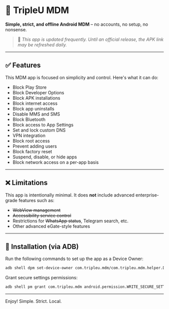 
# 📱 TripleU MDM

**Simple, strict, and offline Android MDM** – no accounts, no setup, no nonsense.

> 🔄 *This app is updated frequently. Until an official release, the APK link may be refreshed daily.*

---

## ✅ Features

This MDM app is focused on simplicity and control. Here's what it can do:

* Block Play Store
* Block Developer Options
* Block APK installations
* Block internet access
* Block app uninstalls
* Disable MMS and SMS
* Block Bluetooth
* Block access to App Settings
* Set and lock custom DNS
* VPN integration
* Block root access
* Prevent adding users
* Block factory reset
* Suspend, disable, or hide apps
* Block network access on a per-app basis

---

## ❌ Limitations

This app is intentionally minimal. It does **not** include advanced enterprise-grade features such as:

* ~~WebView management~~
* ~~Accessibility service control~~
* Restrictions for ~~WhatsApp status~~, Telegram search, etc.
* Other advanced eGate-style features

---

## 🔧 Installation (via ADB)

Run the following commands to set up the app as a Device Owner:

```bash
adb shell dpm set-device-owner com.tripleu.mdm/com.tripleu.mdm.helper.DeviceAdminReceiver
```

Grant secure settings permissions:

```bash
adb shell pm grant com.tripleu.mdm android.permission.WRITE_SECURE_SETTINGS
```

---

Enjoy!
Simple. Strict. Local.

